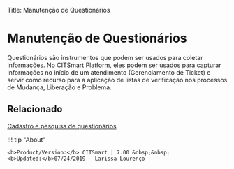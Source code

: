 Title: Manutenção de Questionários

# Manutenção de Questionários

Questionários são instrumentos que podem ser usados para coletar informações. No CITSmart Platform, eles podem ser usados para
capturar informações no início de um atendimento (Gerenciamento de Ticket) e servir como recurso para a aplicação de listas de 
verificação nos processos de Mudança, Liberação e Problema.

## Relacionado

[Cadastro e pesquisa de questionários][1]

[1]:/pt-br/citsmart-platform-7/plataform-administration/questionnaires/questionnaires-management/register-questionnaire.html

!!! tip "About"

    <b>Product/Version:</b> CITSmart | 7.00 &nbsp;&nbsp;
    <b>Updated:</b>07/24/2019 - Larissa Lourenço 
